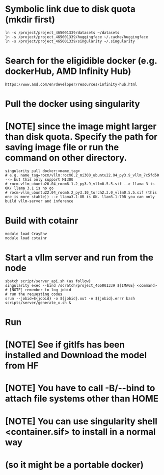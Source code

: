 # Symbolic link due to disk quota (mkdir first)
```
ln -s /project/project_465001339/datasets ~/datasets
ln -s /project/project_465001339/huggingface ~/.cache/huggingface
ln -s /project/project_465001339/singularity ~/.singularity
```

# Search for the eligidible docker (e.g. dockerHub, AMD Infinity Hub)
```
https://www.amd.com/en/developer/resources/infinity-hub.html
```

# Pull the docker using singularity
# [NOTE] since the image might larger than disk quota. Specify the path for saving image file or run the command on other directory.
```
singularity pull docker:<name_tag> 
# e.g. name_tag=rocm/vllm:rocm6.2_mi300_ubuntu22.04_py3.9_vllm_7c5fd50 --> but this only support MI300
# rocm-vllm_ubuntu20.04_rocm6.1.2_py3.9_vllm0.5.5.sif --> llama 3 is OK/ llama 3.1 is no go
# rocm-vllm_ubuntu22.04_rocm6.2_py3.10_torch2.3.0_vllm0.5.5.sif (this one is more stable)) --> llama3.1-8B is OK. llam3.1-70B you can only build vllm-server and inference
```

# Build with cotainr
```
module load CrayEnv
module load cotainr
```

# Start a vllm server and run from the node
```
sbatch script/server_api.sh (as follow)
singularity exec --bind /scratch/project_465001339 ${IMAGE} <command>
# [NOTE] remember to log jobid
# run the requesting codes
srun --jobid=${jobid} -o ${jobid}.out -e ${jobid}.errr bash scripts/server/generate_x.sh &
```

# Run
# [NOTE] See if gitlfs has been installed and Download the model from HF
# [NOTE] You have to call -B/--bind to attach file systems other than HOME
# [NOTE] You can use singularity shell <container.sif> to install in a normal way 
# (so it might be a portable docker)
#
